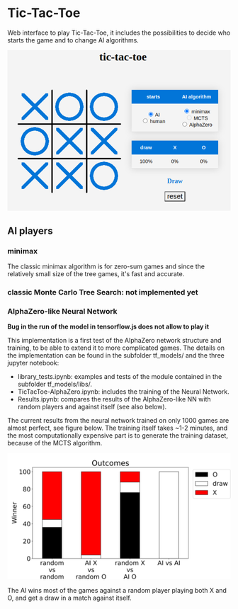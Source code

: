 # Tic-Tac-Toe

Web interface to play Tic-Tac-Toe, it includes the possibilities to decide who starts the game and to change AI algorithms.

<p align="center">
<img alt="missing image" src="img/tic-tac-toe.png">
</p>

## AI players

### minimax

The classic minimax algorithm is for zero-sum games and since the relatively small size of the tree games, it's fast and accurate. 

### classic Monte Carlo Tree Search: not implemented yet

### AlphaZero-like Neural Network

**Bug in the run of the model in tensorflow.js does not allow to play it**

This implementation is a first test of the AlphaZero network structure and training, to be able to extend it to more complicated games.
The details on the implementation can be found in the subfolder tf_models/ and the three jupyter notebook: 
* library_tests.ipynb: examples and tests of the module contained in the subfolder tf_models/libs/.
* TicTacToe-AlphaZero.ipynb: includes the training of the Neural Network.
* Results.ipynb: compares the results of the AlphaZero-like NN with random players and against itself (see also below).

The current results from the neural network trained on only 1000 games are almost perfect, see figure below. The training itself takes ~1-2 minutes, and the most computationally expensive part is to generate the training dataset, because of the MCTS algorithm.

<p align="center">
<img alt="missing image" src="img/AlphaZero_results.svg">
</p>

The AI wins most of the games against a random player playing both X and O, and get a draw in a match against itself.